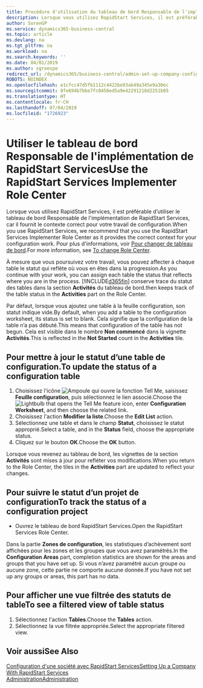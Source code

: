 ```yaml
---
title: Procédure d'utilisation du tableau de bord Responsable de l'implémentation de RapidStart Services | Microsoft Docs
description: Lorsque vous utilisez RapidStart Services, il est préférable de suivre votre travail et d’utiliser le tableau de bord Responsable de l'implémentation de RapidStart Services, car il fournit le contexte correct pour votre travail de configuration.
author: SorenGP
ms.service: dynamics365-business-central
ms.topic: article
ms.devlang: na
ms.tgt_pltfrm: na
ms.workload: na
ms.search.keywords: ''
ms.date: 04/01/2019
ms.author: sgroespe
redirect_url: /dynamics365/business-central/admin-set-up-company-configuration
ROBOTS: NOINDEX
ms.openlocfilehash: e1cfcc47d5fb1112c4422be93ab49a345e9a30ec
ms.sourcegitcommit: 8fe694b7bbe7fc0456ed5a9e42291218d2251b05
ms.translationtype: HT
ms.contentlocale: fr-CH
ms.lasthandoff: 07/04/2019
ms.locfileid: "1726923"
---
```

# <a name="use-the-rapidstart-services-implementer-role-center"></a><span data-ttu-id="1d65b-103">Utiliser le tableau de bord Responsable de l'implémentation de RapidStart Services</span><span class="sxs-lookup"><span data-stu-id="1d65b-103">Use the RapidStart Services Implementer Role Center</span></span>
<span data-ttu-id="1d65b-104">Lorsque vous utilisez RapidStart Services, il est préférable d’utiliser le tableau de bord Responsable de l'implémentation de RapidStart Services, car il fournit le contexte correct pour votre travail de configuration.</span><span class="sxs-lookup"><span data-stu-id="1d65b-104">When you use RapidStart Services, we recommend that you use the RapidStart Services Implementer Role Center as it provides the correct context for your configuration work.</span></span> <span data-ttu-id="1d65b-105">Pour plus d'informations, voir [Pour changer de tableau de bord](ui-change-basic-settings.md#to-change-role-center).</span><span class="sxs-lookup"><span data-stu-id="1d65b-105">For more information, see [To change Role Center](ui-change-basic-settings.md#to-change-role-center).</span></span>

<span data-ttu-id="1d65b-106">À mesure que vous poursuivez votre travail, vous pouvez affecter à chaque table le statut qui reflète où vous en êtes dans la progression.</span><span class="sxs-lookup"><span data-stu-id="1d65b-106">As you continue with your work, you can assign each table the status that reflects where you are in the process.</span></span> [!INCLUDE[d365fin](includes/d365fin_md.md)] <span data-ttu-id="1d65b-107">conserve trace du statut des tables dans la section **Activités** du tableau de bord.</span><span class="sxs-lookup"><span data-stu-id="1d65b-107">then keeps track of the table status in the **Activities** part on the Role Center.</span></span>  

<span data-ttu-id="1d65b-108">Par défaut, lorsque vous ajoutez une table à la feuille configuration, son statut indique vide.</span><span class="sxs-lookup"><span data-stu-id="1d65b-108">By default, when you add a table to the configuration worksheet, its status is set to blank.</span></span> <span data-ttu-id="1d65b-109">Cela signifie que la configuration de la table n’a pas débuté.</span><span class="sxs-lookup"><span data-stu-id="1d65b-109">This means that configuration of the table has not begun.</span></span> <span data-ttu-id="1d65b-110">Cela est visible dans le nombre **Non commencé** dans la vignette **Activités**.</span><span class="sxs-lookup"><span data-stu-id="1d65b-110">This is reflected in the **Not Started** count in the **Activities** tile.</span></span>  

## <a name="to-update-the-status-of-a-configuration-table"></a><span data-ttu-id="1d65b-111">Pour mettre à jour le statut d’une table de configuration.</span><span class="sxs-lookup"><span data-stu-id="1d65b-111">To update the status of a configuration table</span></span>  
1.  <span data-ttu-id="1d65b-112">Choisissez l'icône ![Ampoule qui ouvre la fonction Tell Me](media/ui-search/search_small.png "Dites-moi ce que vous voulez faire"), saisissez **Feuille configuration**, puis sélectionnez le lien associé.</span><span class="sxs-lookup"><span data-stu-id="1d65b-112">Choose the ![Lightbulb that opens the Tell Me feature](media/ui-search/search_small.png "Tell me what you want to do") icon, enter **Configuration Worksheet**, and then choose the related link.</span></span>  
2.  <span data-ttu-id="1d65b-113">Choisissez l'action **Modifier la liste**.</span><span class="sxs-lookup"><span data-stu-id="1d65b-113">Choose the **Edit List** action.</span></span>  
3.  <span data-ttu-id="1d65b-114">Sélectionnez une table et dans le champ **Statut**, choisissez le statut approprié.</span><span class="sxs-lookup"><span data-stu-id="1d65b-114">Select a table, and in the **Status** field, choose the appropriate status.</span></span>  
4.  <span data-ttu-id="1d65b-115">Cliquez sur le bouton **OK**.</span><span class="sxs-lookup"><span data-stu-id="1d65b-115">Choose the **OK** button.</span></span>  

<span data-ttu-id="1d65b-116">Lorsque vous revenez au tableau de bord, les vignettes de la section **Activités** sont mises à jour pour refléter vos modifications.</span><span class="sxs-lookup"><span data-stu-id="1d65b-116">When you return to the Role Center, the tiles in the **Activities** part are updated to reflect your changes.</span></span>  

## <a name="to-track-the-status-of-a-configuration-project"></a><span data-ttu-id="1d65b-117">Pour suivre le statut d’un projet de configuration</span><span class="sxs-lookup"><span data-stu-id="1d65b-117">To track the status of a configuration project</span></span>  
- <span data-ttu-id="1d65b-118">Ouvrez le tableau de bord RapidStart Services.</span><span class="sxs-lookup"><span data-stu-id="1d65b-118">Open the RapidStart Services Role Center.</span></span>  

<span data-ttu-id="1d65b-119">Dans la partie **Zones de configuration**, les statistiques d’achèvement sont affichées pour les zones et les groupes que vous avez paramétrés.</span><span class="sxs-lookup"><span data-stu-id="1d65b-119">In the **Configuration Areas** part, completion statistics are shown for the areas and groups that you have set up.</span></span> <span data-ttu-id="1d65b-120">Si vous n’avez paramétré aucun groupe ou aucune zone, cette partie ne comporte aucune donnée.</span><span class="sxs-lookup"><span data-stu-id="1d65b-120">If you have not set up any groups or areas, this part has no data.</span></span>  

## <a name="to-see-a-filtered-view-of-table-status"></a><span data-ttu-id="1d65b-121">Pour afficher une vue filtrée des statuts de table</span><span class="sxs-lookup"><span data-stu-id="1d65b-121">To see a filtered view of table status</span></span>  
1. <span data-ttu-id="1d65b-122">Sélectionnez l'action **Tables**.</span><span class="sxs-lookup"><span data-stu-id="1d65b-122">Choose the **Tables** action.</span></span>  
2. <span data-ttu-id="1d65b-123">Sélectionnez la vue filtrée appropriée.</span><span class="sxs-lookup"><span data-stu-id="1d65b-123">Select the appropriate filtered view.</span></span>  

## <a name="see-also"></a><span data-ttu-id="1d65b-124">Voir aussi</span><span class="sxs-lookup"><span data-stu-id="1d65b-124">See Also</span></span>  
[<span data-ttu-id="1d65b-125">Configuration d'une société avec RapidStart Services</span><span class="sxs-lookup"><span data-stu-id="1d65b-125">Setting Up a Company With RapidStart Services</span></span>](admin-set-up-a-company-with-rapidstart.md)  
[<span data-ttu-id="1d65b-126">Administration</span><span class="sxs-lookup"><span data-stu-id="1d65b-126">Administration</span></span>](admin-setup-and-administration.md)
